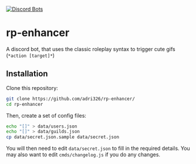 [![Discord Bots](https://discordbots.org/api/widget/servers/351641523198230528.svg?noavatar=true&leftcolor=171425&lefttextcolor=E4EBFE&rightcolor=352A40)](https://discordbots.org/bot/351641523198230528)

# rp-enhancer
A discord bot, that uses the classic roleplay syntax to trigger cute gifs (`*action [target]*`)

## Installation

Clone this repository:

```sh
git clone https://github.com/adri326/rp-enhancer/
cd rp-enhancer
```

Then, create a set of config files:

```sh
echo "[]" > data/users.json
echo "[]" > data/guilds.json
cp data/secret.json.sample data/secret.json
```

You will then need to edit `data/secret.json` to fill in the required details.
You may also want to edit `cmds/changelog.js` if you do any changes.
